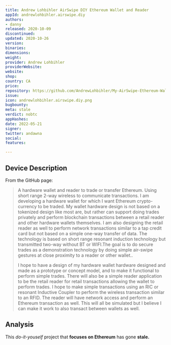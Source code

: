 ```yaml
---
title: Andrew Lohbihler AirSwipe DIY Ethereum Wallet and Reader
appId: andrewlohbihler.airswipe.diy
authors:
- danny
released: 2020-10-09
discontinued: 
updated: 2020-10-26
version: 
binaries: 
dimensions: 
weight: 
provider: Andrew Lohbihler
providerWebsite: 
website: 
shop: 
country: CA
price: 
repository: https://github.com/AndrewLohbihler/My-AirSwipe-Ethereum-Wallet-and-Reader
issue: 
icon: andrewlohbihler.airswipe.diy.png
bugbounty: 
meta: stale
verdict: nobtc
appHashes: 
date: 2022-05-21
signer: 
twitter: andawna
social: 
features: 

---
```


## Device Description 

From the GitHub page: 

> A hardware wallet and reader to trade or transfer Ethereum. Using short range 2-way wireless to communicate transactions. I am developing a hardware wallet for which I want Ethereum crypto-currency to be traded. My wallet hardware design is not based on a tokenized design like most are, but rather can support doing trades privately and perform blockchain transactions between a retail reader and other hardware wallets themselves. I am also designing the retail reader as well to perform network transactions similar to a tap credit card but not based on a simple one-way transfer of data. The technology is based on short range resonant induction technology but transmitted two-way without BT or WIFI.The goal is to do secure trades as a demonstration technology by doing simple air-swipe gestures at close proximity to a reader or other wallet..
>
> I hope to have a design of my hardware wallet hardware designed and made as a prototype or concept model, and to make it functional to perform simple trades. There will also be a simple reader application to be the retail reader for retail transactions allowing the wallet to perform trades. I hope to make simple transactions using an RIC or resonant Inductive Coupler to perform the wireless transaction similar to an RFID. The reader will have network access and perform an Ethereum transaction as well. This will all be simulated but I believe I can make it work to also transact between wallets as well.

## Analysis 

This *do-it-youself* project that **focuses on Ethereum** has gone **stale.**
